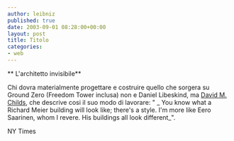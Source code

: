 ```yaml
---
author: leibniz
published: true
date: 2003-09-01 08:28:00+00:00
layout: post
title: Titolo
categories:
- web
---
```


 

   **   L'architetto invisibile**

Chi dovra materialmente progettare e costruire quello che sorgera su Ground Zero (Freedom Tower inclusa) non e Daniel Libeskind, ma  [ David M. Childs](http://www.nytimes.com/2003/08/31/arts/design/31IOVI.html), che descrive cosi il suo modo di lavorare: " _ You know what a Richard Meier building will look like; there's a style. I'm more like Eero Saarinen, whom I revere. His buildings all look different_".   


  NY Times
